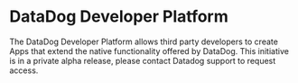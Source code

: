 # DataDog Developer Platform

The DataDog Developer Platform allows third party developers to create Apps that extend the native functionality offered by DataDog. This initiative is in a private alpha release, please contact Datadog support to request access.